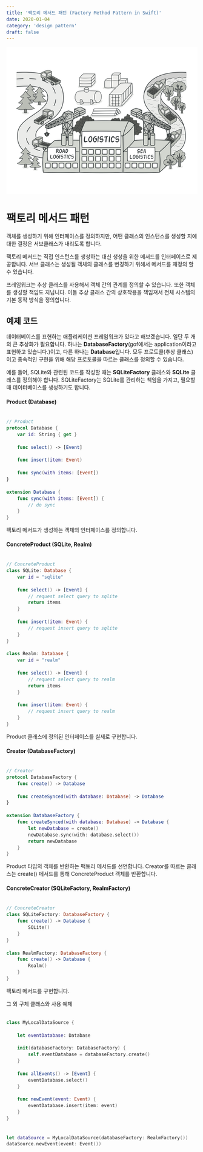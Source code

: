 ```yaml
---
title: '팩토리 메서드 패턴 (Factory Method Pattern in Swift)'
date: 2020-01-04
category: 'design pattern'
draft: false
---
```


![](./images/factory-method-pattern-1.png)

# 팩토리 메서드 패턴

객체를 생성하기 위해 인터페이스를 정의하지만, 어떤 클래스의 인스턴스를 생성할 지에 대한 결정은 서브클래스가 내리도록 합니다.

팩토리 메서드는 직접 인스턴스를 생성하는 대신 생성을 위한 메서드를 인터페이스로 제공합니다. 서브 클래스는 생성될 객체의 클래스를 변경하기 위해서 메서드를 재정의 할 수 있습니다.

프레임워크는 추상 클래스를 사용해서 객체 간의 관계를 정의할 수 있습니다. 또한 객체를 생성할 책임도 지닙니다. 이들 추상 클래스 간의 상호작용을 책임져서 전체 시스템의 기본 동작 방식을 정의합니다.

## 예제 코드

데이터베이스를 표현하는 애플리케이션 프레임워크가 있다고 해보겠습니다. 일단 두 개의 큰 추상화가 필요합니다. 하나는 **DatabaseFactory**(gof에서는 application이라고 표현하고 있습니다.)이고, 다른 하나는 **Database**입니다. 모두 프로토콜(추상 클래스)이고 종속적인 구현을 위해 해당 프로토콜을 따르는 클래스를 정의할 수 있습니다.

예를 들어, SQLite와 관련된 코드를 작성할 때는 **SQLiteFactory** 클래스와 **SQLite** 클래스를 정의해야 합니다. SQLiteFactory는 SQLite를 관리하는 책임을 가지고, 필요할 때 데이터베이스를 생성하기도 합니다. 

#### Product (Database)

```swift

// Product
protocol Database {
    var id: String { get }

    func select() -> [Event]
    
    func insert(item: Event)

    func sync(with items: [Event])
}

extension Database {
    func sync(with items: [Event]) {
        // do sync
    }
}
```

팩토리 메서드가 생성하는 객체의 인터페이스를 정의합니다.

#### ConcreteProduct (SQLite, Realm)

```swift

// ConcreteProduct
class SQLite: Database {
    var id = "sqlite"

    func select() -> [Event] {
        // request select query to sqlite
        return items
    }

    func insert(item: Event) {
        // request insert query to sqlite
    }
}

class Realm: Database {
    var id = "realm"

    func select() -> [Event] {
        // request select query to realm
        return items
    }

    func insert(item: Event) {
        // request insert query to realm
    }
}
```

Product 클래스에 정의된 인터페이스를 실제로 구현합니다.

#### Creator (DatabaseFactory)

```swift

// Creator
protocol DatabaseFactory {
    func create() -> Database

    func createSynced(with database: Database) -> Database
}

extension DatabaseFactory {
    func createSynced(with database: Database) -> Database {
        let newDatabase = create()
        newDatabase.sync(with: database.select())
        return newDatabase
    }
}
```

Product 타입의 객체를 반환하는 팩토리 메서드를 선언합니다. Creator를 따르는 클래스는 create() 메서드를 통해 ConcreteProduct 객체를 반환합니다.

#### ConcreteCreator (SQLiteFactory, RealmFactory)

```swift

// ConcreteCreator
class SQLiteFactory: DatabaseFactory {
    func create() -> Database {
        SQLite()
    }
}

class RealmFactory: DatabaseFactory {
    func create() -> Database {
        Realm()
    }
}
```

팩토리 메서드를 구현합니다.

그 외 구체 클래스와 사용 예제

```swift

class MyLocalDataSource {

    let eventDatabase: Database

    init(databaseFactory: DatabaseFactory) {
        self.eventDatabase = databaseFactory.create()
    }

    func allEvents() -> [Event] {
        eventDatabase.select()
    }

    func newEvent(event: Event) {
        eventDatabase.insert(item: event)
    }
}


let dataSource = MyLocalDataSource(databaseFactory: RealmFactory())
dataSource.newEvent(event: Event())
```
